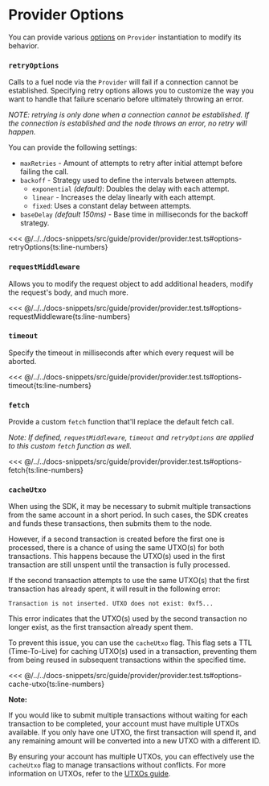# Provider Options

You can provide various [options](../../api/Account/index.md#provideroptions) on `Provider` instantiation to modify its behavior.

### `retryOptions`

Calls to a fuel node via the `Provider` will fail if a connection cannot be established.
Specifying retry options allows you to customize the way you want to handle that failure scenario before ultimately throwing an error.

_NOTE: retrying is only done when a connection cannot be established. If the connection is established and the node throws an error, no retry will happen._

You can provide the following settings:

- `maxRetries` - Amount of attempts to retry after initial attempt before failing the call.
- `backoff` - Strategy used to define the intervals between attempts.
  - `exponential` _(default)_: Doubles the delay with each attempt.
  - `linear` - Increases the delay linearly with each attempt.
  - `fixed`: Uses a constant delay between attempts.
- `baseDelay` _(default 150ms)_ - Base time in milliseconds for the backoff strategy.

<<< @/../../docs-snippets/src/guide/provider/provider.test.ts#options-retryOptions{ts:line-numbers}

### `requestMiddleware`

Allows you to modify the request object to add additional headers, modify the request's body, and much more.

<<< @/../../docs-snippets/src/guide/provider/provider.test.ts#options-requestMiddleware{ts:line-numbers}

### `timeout`

Specify the timeout in milliseconds after which every request will be aborted.

<<< @/../../docs-snippets/src/guide/provider/provider.test.ts#options-timeout{ts:line-numbers}

### `fetch`

Provide a custom `fetch` function that'll replace the default fetch call.

_Note: If defined, `requestMiddleware`, `timeout` and `retryOptions` are applied to this custom `fetch` function as well._

<<< @/../../docs-snippets/src/guide/provider/provider.test.ts#options-fetch{ts:line-numbers}

### `cacheUtxo`

When using the SDK, it may be necessary to submit multiple transactions from the same account in a short period. In such cases, the SDK creates and funds these transactions, then submits them to the node.

However, if a second transaction is created before the first one is processed, there is a chance of using the same UTXO(s) for both transactions. This happens because the UTXO(s) used in the first transaction are still unspent until the transaction is fully processed.

If the second transaction attempts to use the same UTXO(s) that the first transaction has already spent, it will result in the following error:

```console
Transaction is not inserted. UTXO does not exist: 0xf5...
```

This error indicates that the UTXO(s) used by the second transaction no longer exist, as the first transaction already spent them.

To prevent this issue, you can use the `cacheUtxo` flag. This flag sets a TTL (Time-To-Live) for caching UTXO(s) used in a transaction, preventing them from being reused in subsequent transactions within the specified time.

<<< @/../../docs-snippets/src/guide/provider/provider.test.ts#options-cache-utxo{ts:line-numbers}

**Note:**

If you would like to submit multiple transactions without waiting for each transaction to be completed, your account must have multiple UTXOs available. If you only have one UTXO, the first transaction will spend it, and any remaining amount will be converted into a new UTXO with a different ID.

By ensuring your account has multiple UTXOs, you can effectively use the `cacheUtxo` flag to manage transactions without conflicts. For more information on UTXOs, refer to the [UTXOs guide](../the-utxo-model/index.md).
